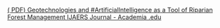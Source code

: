 [( PDF) Geotechnologies and #ArtificialIntelligence as a Tool of Riparian Forest Management   IJAERS Journal - Academia .edu](https://qi.tc/qi/119078)